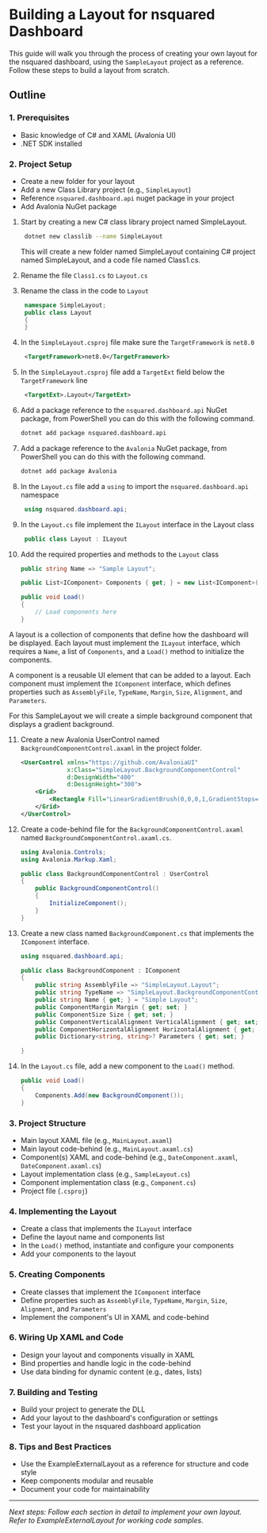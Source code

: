 # Building a Layout for nsquared Dashboard

This guide will walk you through the process of creating your own layout for the nsquared dashboard, using the `SampleLayout` project as a reference. Follow these steps to build a layout from scratch.

## Outline

### 1. Prerequisites

- Basic knowledge of C# and XAML (Avalonia UI)
- .NET SDK installed

### 2. Project Setup

- Create a new folder for your layout
- Add a new Class Library project (e.g., `SimpleLayout`)
- Reference `nsquared.dashboard.api` nuget package in your project
- Add Avalonia NuGet package

1. Start by creating a new C# class library project named SimpleLayout.

   ```bash
    dotnet new classlib --name SimpleLayout
   ```

   This will create a new folder named SimpleLayout containing C# project named SimpleLayout, and a code file named Class1.cs.

2. Rename the file `Class1.cs` to `Layout.cs`
3. Rename the class in the code to `Layout`

   ```cs
    namespace SimpleLayout;
    public class Layout
    {
    }
   ```

4. In the `SimpleLayout.csproj` file make sure the `TargetFramework` is `net8.0`

   ```xml
    <TargetFramework>net8.0</TargetFramework>
   ```

5. In the `SimpleLayout.csproj` file add a `TargetExt` field below the `TargetFramework` line

   ```xml
    <TargetExt>.Layout</TargetExt>
   ```

6. Add a package reference to the `nsquared.dashboard.api` NuGet package, from PowerShell you can do this with the following command.

   ```sh
   dotnet add package nsquared.dashboard.api
   ```

7. Add a package reference to the `Avalonia` NuGet package, from PowerShell you can do this with the following command.

   ```sh
   dotnet add package Avalonia
   ```

8. In the `Layout.cs` file add a `using` to import the `nsquared.dashboard.api` namespace

   ```cs
    using nsquared.dashboard.api;
   ```

9. In the `Layout.cs` file implement the `ILayout` interface in the Layout class

   ```cs
    public class Layout : ILayout
   ```

10. Add the required properties and methods to the `Layout` class

    ```cs
    public string Name => "Sample Layout";
    
    public List<IComponent> Components { get; } = new List<IComponent>();

    public void Load()
    {
        // Load components here
    }
    ```

A layout is a collection of components that define how the dashboard will be displayed. Each layout must implement the `ILayout` interface, which requires a `Name`, a list of `Components`, and a `Load()` method to initialize the components.

A component is a reusable UI element that can be added to a layout. Each component must implement the `IComponent` interface, which defines properties such as `AssemblyFile`, `TypeName`, `Margin`, `Size`, `Alignment`, and `Parameters`.

For this SampleLayout we will create a simple background component that displays a gradient background.

11. Create a new Avalonia UserControl named `BackgroundComponentControl.axaml` in the project folder.

    ```xml
    <UserControl xmlns="https://github.com/AvaloniaUI"
                 x:Class="SimpleLayout.BackgroundComponentControl"
                 d:DesignWidth="400"
                 d:DesignHeight="300">
        <Grid>
            <Rectangle Fill="LinearGradientBrush(0,0,0,1,GradientStops={GradientStop(0,Color.FromArgb(255,255,255,255)),GradientStop(1,Color.FromArgb(255,0,0,0))})"/>
        </Grid>
    </UserControl>
    ```

12. Create a code-behind file for the `BackgroundComponentControl.axaml` named `BackgroundComponentControl.axaml.cs`.

    ```csharp
    using Avalonia.Controls;
    using Avalonia.Markup.Xaml;

    public class BackgroundComponentControl : UserControl
    {
        public BackgroundComponentControl()
        {
            InitializeComponent();
        }
    }

    ```

13. Create a new class named `BackgroundComponent.cs` that implements the `IComponent` interface.

    ```csharp
    using nsquared.dashboard.api;

    public class BackgroundComponent : IComponent
    {
        public string AssemblyFile => "SimpleLayout.Layout";
        public string TypeName => "SimpleLayout.BackgroundComponentControl";
        public string Name { get; } = "Simple Layout";
        public ComponentMargin Margin { get; set; }
        public ComponentSize Size { get; set; }
        public ComponentVerticalAlignment VerticalAlignment { get; set; }
        public ComponentHorizontalAlignment HorizontalAlignment { get; set; }
        public Dictionary<string, string>? Parameters { get; set; }

    }
    ```

14. In the `Layout.cs` file, add a new component to the `Load()` method.

    ```csharp
    public void Load()
    {
        Components.Add(new BackgroundComponent());
    }
    ```

### 3. Project Structure

- Main layout XAML file (e.g., `MainLayout.axaml`)
- Main layout code-behind (e.g., `MainLayout.axaml.cs`)
- Component(s) XAML and code-behind (e.g., `DateComponent.axaml`, `DateComponent.axaml.cs`)
- Layout implementation class (e.g., `SampleLayout.cs`)
- Component implementation class (e.g., `Component.cs`)
- Project file (`.csproj`)

### 4. Implementing the Layout

- Create a class that implements the `ILayout` interface
- Define the layout name and components list
- In the `Load()` method, instantiate and configure your components
- Add your components to the layout

### 5. Creating Components

- Create classes that implement the `IComponent` interface
- Define properties such as `AssemblyFile`, `TypeName`, `Margin`, `Size`, `Alignment`, and `Parameters`
- Implement the component's UI in XAML and code-behind

### 6. Wiring Up XAML and Code

- Design your layout and components visually in XAML
- Bind properties and handle logic in the code-behind
- Use data binding for dynamic content (e.g., dates, lists)

### 7. Building and Testing

- Build your project to generate the DLL
- Add your layout to the dashboard's configuration or settings
- Test your layout in the nsquared dashboard application

### 8. Tips and Best Practices

- Use the ExampleExternalLayout as a reference for structure and code style
- Keep components modular and reusable
- Document your code for maintainability

---

_Next steps: Follow each section in detail to implement your own layout. Refer to ExampleExternalLayout for working code samples._
